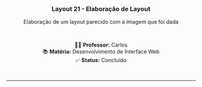 <div align="center">

<h3 align="center">Layout 21 - Elaboração de Layout </h3>

<p align="center">Elaboração de um layout parecido com a imagem que foi dada</p>

<br>

<p align="center">
  👨‍🏫 <strong>Professor:</strong> Carlos <br>
  📚 <strong>Matéria:</strong> Desenvolvimento de Interface Web <br>
  ✅ <strong>Status:</strong> Concluído
</p>

<br>
</div>

---
